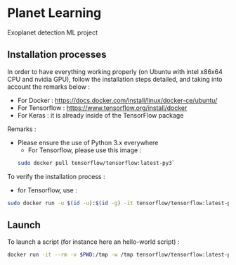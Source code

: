 # Planet Learning

Exoplanet detection ML project

## Installation processes

In order to have everything working properly (on Ubuntu with intel x86x64 CPU and nvidia GPU), follow the installation steps detailed, and taking into account the remarks below :
* For Docker : https://docs.docker.com/install/linux/docker-ce/ubuntu/
* For Tensorflow : https://www.tensorflow.org/install/docker
* For Keras : it is already inside of the TensorFlow package

Remarks : 
* Please ensure the use of Python 3.x everywhere
    * For Tensorflow, please use this image : 
    ```sh 
    sudo docker pull tensorflow/tensorflow:latest-py3` 
    ```

To verify the installation process :
* for Tensorflow, use : 
```sh
sudo docker run -u $(id -u):$(id -g) -it tensorflow/tensorflow:latest-py3 bash`
```
## Launch

To launch a script (for instance here an hello-world script) :

```sh
docker run -it --rm -v $PWD:/tmp -w /tmp tensorflow/tensorflow:latest-py3 python ./hello_world.py
```


